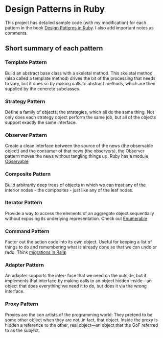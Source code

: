 # Design Patterns in Ruby

This project has detailed sample code (with my modification) for each pattern in the book [Design Patterns in Ruby](http://designpatternsinruby.com/). 
I also add important notes as comments. 

## Short summary of each pattern

### Template Pattern

Build an abstract base class with a skeletal method. This skeletal method (also called a template method) drives the bit of the processing that needs to vary, but it does so by making calls to abstract methods, which are then supplied by the concrete subclasses. 

### Strategy Pattern

Define a family of objects, the strategies, which all do the same thing. Not only does each strategy object perform the same job, but all of the objects support exactly the same interface.

### Observer Pattern

Create a clean interface between the source of the news (the observable object) and the consumer of that news (the observers), the Observer pattern moves the news without tangling things up. Ruby has a module [Observable](http://ruby-doc.org/stdlib-2.0.0/libdoc/observer/rdoc/Observable.html)

### Composite Pattern

Build arbitrarily deep trees of objects in which we can treat any of the interior nodes - the composites - just like any of the leaf nodes.

### Iterator Pattern

Provide a way to access the elements of an aggregate object sequentially without exposing its underlying representation. Check out [Enumerable](http://www.ruby-doc.org/core-2.1.1/Enumerable.html)

### Command Pattern

Factor out the action code into its own object. Useful for keeping a list of things to do and remembering what is already done so that we can undo or redo. Think [migrations in Rails](http://guides.rubyonrails.org/migrations.html) 

### Adapter Pattern

An adapter supports the inter- face that we need on the outside, but it implements that interface by making calls to an object hidden inside—an object that does everything we need it to do, but does it via the wrong interface.

### Proxy Pattern

Proxies are the con artists of the programming world: They pretend to be some other object when they are not, in fact, that object. Inside the proxy is hidden a reference to the other, real object—an object that the GoF referred to as the subject.
